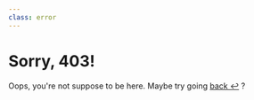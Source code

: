 ```yaml
---
class: error
---
```


# Sorry, 403!
Oops, you're not suppose to be here. Maybe try going
<a class="button" href="#" onclick="window.history.back();">back ↩</a> ?
